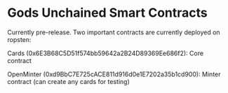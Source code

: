 
# Gods Unchained Smart Contracts

Currently pre-release. Two important contracts are currently deployed on ropsten: 

Cards (0x6E3B68C5D51f574bb59642a2B24D89369Ee686f2): Core contract

OpenMinter (0xd9BbC7E725cACE811d916d0e1E7202a35b1cd900): Minter contract (can create any cards for testing)
